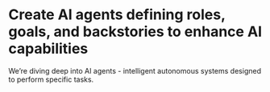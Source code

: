# Create AI agents defining roles, goals, and backstories to enhance AI capabilities

We’re diving deep into AI agents - intelligent autonomous systems designed to perform specific tasks. 
